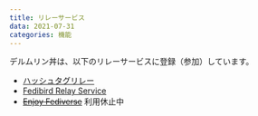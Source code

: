 ```yaml
---
title: リレーサービス
data: 2021-07-31
categories: 機能
---
```


デルムリン丼は、以下のリレーサービスに登録（参加）しています。

- [ハッシュタグリレー](https://hashtag-relay.dtp-mstdn.jp/)
- [Fedibird Relay Service](https://relay.fedibird.com/)
- ~~[Enjoy Fediverse](https://relay.mstdn-jp.site/ui/)~~ 利用休止中
